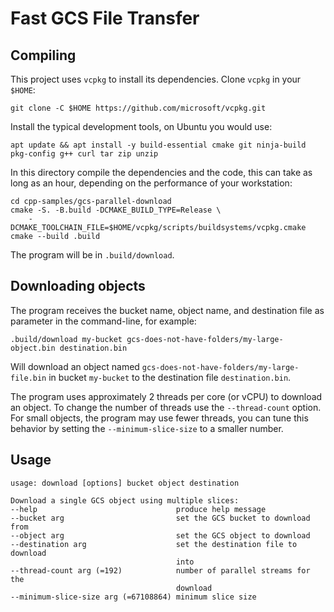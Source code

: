 # Fast GCS File Transfer

## Compiling

This project uses `vcpkg` to install its dependencies. Clone `vcpkg` in your
`$HOME`:

```shell
git clone -C $HOME https://github.com/microsoft/vcpkg.git
```

Install the typical development tools, on Ubuntu you would use:

```shell
apt update && apt install -y build-essential cmake git ninja-build pkg-config g++ curl tar zip unzip
```

In this directory compile the dependencies and the code, this can take as long
as an hour, depending on the performance of your workstation:

```shell
cd cpp-samples/gcs-parallel-download
cmake -S. -B.build -DCMAKE_BUILD_TYPE=Release \
    -DCMAKE_TOOLCHAIN_FILE=$HOME/vcpkg/scripts/buildsystems/vcpkg.cmake
cmake --build .build
```

The program will be in `.build/download`.

## Downloading objects

The program receives the bucket name, object name, and destination file as
parameter in the command-line, for example:

```shell
.build/download my-bucket gcs-does-not-have-folders/my-large-object.bin destination.bin
```

Will download an object named `gcs-does-not-have-folders/my-large-file.bin` in
bucket `my-bucket` to the destination file `destination.bin`.

The program uses approximately 2 threads per core (or vCPU) to download an
object. To change the number of threads use the `--thread-count` option. For
small objects, the program may use fewer threads, you can tune this behavior by
setting the `--minimum-slice-size` to a smaller number.

## Usage

```
usage: download [options] bucket object destination

Download a single GCS object using multiple slices:
--help                               produce help message
--bucket arg                         set the GCS bucket to download from
--object arg                         set the GCS object to download
--destination arg                    set the destination file to download
                                     into
--thread-count arg (=192)            number of parallel streams for the
                                     download
--minimum-slice-size arg (=67108864) minimum slice size
```
